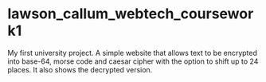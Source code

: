 # lawson_callum_webtech_coursework1

My first university project. A simple website that allows text to be encrypted into base-64, morse code and caesar cipher with the option to shift up to 24 places. It also shows the decrypted version.
